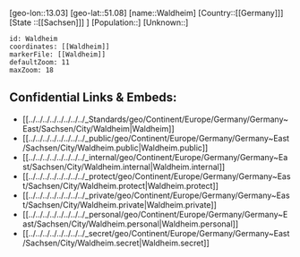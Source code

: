 ﻿---
location: [51.08,13.03]
mapzoom: [7,12] 
mapmarker: city 
type: City
tags:
- geo/City


SpocWebEntityId: 35409
isDeleted: false
confidential: public

---
[geo-lon::13.03]
[geo-lat::51.08]
[name::Waldheim]
[Country::[[Germany]]]
[State ::[[Sachsen]]] ]
[Population::]
[Unknown::]


```leaflet
id: Waldheim
coordinates: [[Waldheim]]
markerFile: [[Waldheim]]
defaultZoom: 11 
maxZoom: 18
```


## Confidential Links & Embeds: 
- [[../../../../../../../../_Standards/geo/Continent/Europe/Germany/Germany~East/Sachsen/City/Waldheim|Waldheim]] 
- [[../../../../../../../../_public/geo/Continent/Europe/Germany/Germany~East/Sachsen/City/Waldheim.public|Waldheim.public]] 
- [[../../../../../../../../_internal/geo/Continent/Europe/Germany/Germany~East/Sachsen/City/Waldheim.internal|Waldheim.internal]] 
- [[../../../../../../../../_protect/geo/Continent/Europe/Germany/Germany~East/Sachsen/City/Waldheim.protect|Waldheim.protect]] 
- [[../../../../../../../../_private/geo/Continent/Europe/Germany/Germany~East/Sachsen/City/Waldheim.private|Waldheim.private]] 
- [[../../../../../../../../_personal/geo/Continent/Europe/Germany/Germany~East/Sachsen/City/Waldheim.personal|Waldheim.personal]] 
- [[../../../../../../../../_secret/geo/Continent/Europe/Germany/Germany~East/Sachsen/City/Waldheim.secret|Waldheim.secret]] 
